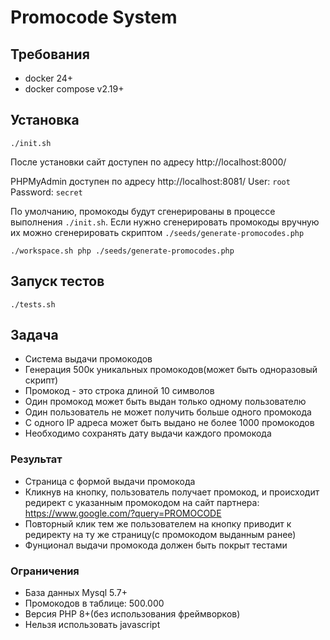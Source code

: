 # Promocode System

## Требования
* docker 24+
* docker compose v2.19+

## Установка
```shell
./init.sh
```
После установки сайт доступен по адресу http://localhost:8000/

PHPMyAdmin доступен по адресу http://localhost:8081/ User: `root` Password: `secret`

По умолчанию, промокоды будут сгенерированы в процессе выполнения `./init.sh`.
Если нужно сгенерировать промокоды вручную их можно сгенерировать скриптом `./seeds/generate-promocodes.php`
```shell
./workspace.sh php ./seeds/generate-promocodes.php
```

## Запуск тестов

```shell
./tests.sh
```


## Задача

- Система выдачи промокодов
- Генерация 500к уникальных промокодов(может быть одноразовый скрипт)
- Промокод - это строка длиной 10 символов
- Один промокод может быть выдан только одному пользователю
- Один пользователь не может получить больше одного промокода
- С одного IP адреса может быть выдано не более 1000 промокодов
- Необходимо сохранять дату выдачи каждого промокода

### Результат

- Страница с формой выдачи промокода
- Кликнув на кнопку, пользователь получает промокод, и происходит
  редирект с указанным промокодом на сайт партнера: https://www.google.com/?query=PROMOCODE
- Повторный клик тем же пользователем на кнопку приводит к редиректу на ту же страницу(с промокодом выданным ранее)
- Фунционал выдачи промокода должен быть покрыт тестами

### Ограничения

- База данных Mysql 5.7+
- Промокодов в таблице: 500.000
- Версия PHP 8+(без использования фреймворков)
- Нельзя использовать javascript
